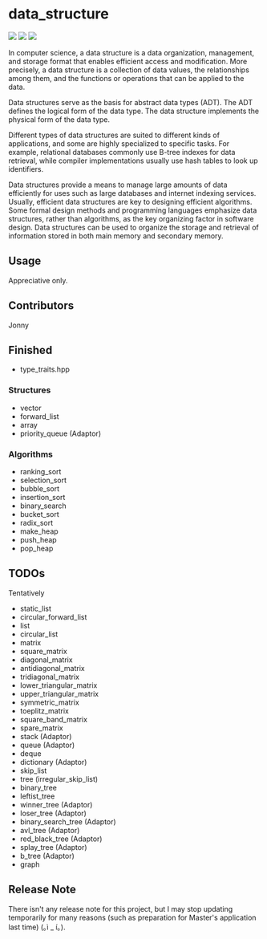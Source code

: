 # data_structure #

![](https://img.shields.io/badge/Build-Pending-Yellow.svg)
![](https://img.shields.io/badge/Contributors-1-BrightGreen.svg)
![](https://img.shields.io/badge/License-Apache%202.0-green.svg)

In computer science, a data structure is a data organization, management, and storage format that enables efficient access and modification. More precisely, a data structure is a collection of data values, the relationships among them, and the functions or operations that can be applied to the data.

Data structures serve as the basis for abstract data types (ADT). The ADT defines the logical form of the data type. The data structure implements the physical form of the data type.

Different types of data structures are suited to different kinds of applications, and some are highly specialized to specific tasks. For example, relational databases commonly use B-tree indexes for data retrieval, while compiler implementations usually use hash tables to look up identifiers.

Data structures provide a means to manage large amounts of data efficiently for uses such as large databases and internet indexing services. Usually, efficient data structures are key to designing efficient algorithms. Some formal design methods and programming languages emphasize data structures, rather than algorithms, as the key organizing factor in software design. Data structures can be used to organize the storage and retrieval of information stored in both main memory and secondary memory.

## Usage ##

Appreciative only.

## Contributors ##

Jonny

## Finished ##

- type_traits.hpp

### Structures ###

- vector
- forward_list
- array
- priority_queue (Adaptor)

### Algorithms ###

- ranking_sort
- selection_sort
- bubble_sort
- insertion_sort
- binary_search
- bucket_sort
- radix_sort
- make_heap
- push_heap
- pop_heap

## TODOs ##
Tentatively
- static_list
- circular_forward_list
- list
- circular_list
- matrix
- square_matrix
- diagonal_matrix
- antidiagonal_matrix
- tridiagonal_matrix
- lower_triangular_matrix
- upper_triangular_matrix
- symmetric_matrix
- toeplitz_matrix
- square_band_matrix
- spare_matrix
- stack (Adaptor)
- queue (Adaptor)
- deque
- dictionary (Adaptor)
- skip_list
- tree (irregular_skip_list)
- binary_tree
- leftist_tree
- winner_tree (Adaptor)
- loser_tree (Adaptor)
- binary_search_tree (Adaptor)
- avl_tree (Adaptor)
- red_black_tree (Adaptor)
- splay_tree (Adaptor)
- b_tree (Adaptor)
- graph

## Release Note ##

There isn't any release note for this project, but I may stop updating temporarily for many reasons (such as preparation for Master's application last time) (｡ì _ í｡).
